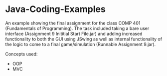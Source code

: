 # Java-Coding-Examples


An example showing the final assignment for the class COMP 401 (Fundamentals of Programming).
The task included taking a bare user interface (Assignment 9 Inititial Start File.jar) and adding increased
functionality to both the GUI using JSwing as well as internal functionality of the logic to come to a final
game/simulation (Runnable Assignment 9.jar).

Concepts used:
- OOP
- MVC
